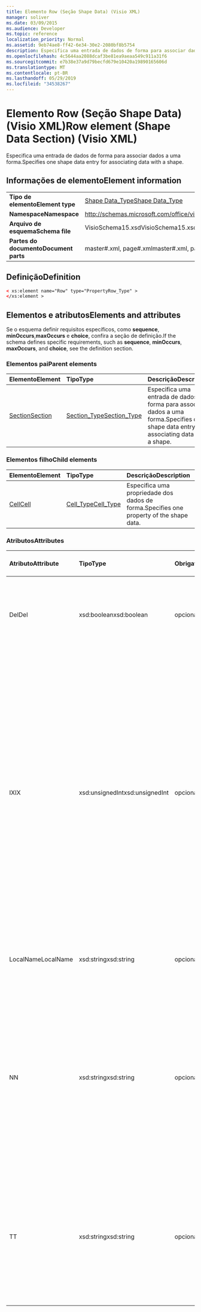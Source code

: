 ```yaml
---
title: Elemento Row (Seção Shape Data) (Visio XML)
manager: soliver
ms.date: 03/09/2015
ms.audience: Developer
ms.topic: reference
localization_priority: Normal
ms.assetid: 9eb74ae8-ff42-6e34-30e2-2080bf8b5754
description: Especifica uma entrada de dados de forma para associar dados a uma forma.
ms.openlocfilehash: 4c5644aa2088dcaf3be81ea9aeaa549c911a31f6
ms.sourcegitcommit: e7b38e37a9d79becfd679e10420a19890165606d
ms.translationtype: MT
ms.contentlocale: pt-BR
ms.lasthandoff: 05/29/2019
ms.locfileid: "34538267"
---
```

# <a name="row-element-shape-data-section-visio-xml"></a><span data-ttu-id="ed9c4-103">Elemento Row (Seção Shape Data) (Visio XML)</span><span class="sxs-lookup"><span data-stu-id="ed9c4-103">Row element (Shape Data Section) (Visio XML)</span></span>

<span data-ttu-id="ed9c4-104">Especifica uma entrada de dados de forma para associar dados a uma forma.</span><span class="sxs-lookup"><span data-stu-id="ed9c4-104">Specifies one shape data entry for associating data with a shape.</span></span>
  
## <a name="element-information"></a><span data-ttu-id="ed9c4-105">Informações de elemento</span><span class="sxs-lookup"><span data-stu-id="ed9c4-105">Element information</span></span>

|||
|:-----|:-----|
|<span data-ttu-id="ed9c4-106">**Tipo de elemento**</span><span class="sxs-lookup"><span data-stu-id="ed9c4-106">**Element type**</span></span> <br/> |[<span data-ttu-id="ed9c4-107">Shape Data_Type</span><span class="sxs-lookup"><span data-stu-id="ed9c4-107">Shape Data_Type</span></span>](propertyrow_type-complextypevisio-xml.md) <br/> |
|<span data-ttu-id="ed9c4-108">**Namespace**</span><span class="sxs-lookup"><span data-stu-id="ed9c4-108">**Namespace**</span></span> <br/> |http://schemas.microsoft.com/office/visio/2012/main  <br/> |
|<span data-ttu-id="ed9c4-109">**Arquivo de esquema**</span><span class="sxs-lookup"><span data-stu-id="ed9c4-109">**Schema file**</span></span> <br/> |<span data-ttu-id="ed9c4-110">VisioSchema15.xsd</span><span class="sxs-lookup"><span data-stu-id="ed9c4-110">VisioSchema15.xsd</span></span>  <br/> |
|<span data-ttu-id="ed9c4-111">**Partes do documento**</span><span class="sxs-lookup"><span data-stu-id="ed9c4-111">**Document parts**</span></span> <br/> |<span data-ttu-id="ed9c4-112">master#.xml, page#.xml</span><span class="sxs-lookup"><span data-stu-id="ed9c4-112">master#.xml, page#.xml</span></span>  <br/> |
   
## <a name="definition"></a><span data-ttu-id="ed9c4-113">Definição</span><span class="sxs-lookup"><span data-stu-id="ed9c4-113">Definition</span></span>

```XML
< xs:element name="Row" type="PropertyRow_Type" >
</xs:element >
```

## <a name="elements-and-attributes"></a><span data-ttu-id="ed9c4-114">Elementos e atributos</span><span class="sxs-lookup"><span data-stu-id="ed9c4-114">Elements and attributes</span></span>

<span data-ttu-id="ed9c4-115">Se o esquema definir requisitos específicos, como **sequence**, **minOccurs**,**maxOccurs** e **choice**, confira a seção de definição.</span><span class="sxs-lookup"><span data-stu-id="ed9c4-115">If the schema defines specific requirements, such as **sequence**, **minOccurs**, **maxOccurs**, and **choice**, see the definition section.</span></span> 
  
### <a name="parent-elements"></a><span data-ttu-id="ed9c4-116">Elementos pai</span><span class="sxs-lookup"><span data-stu-id="ed9c4-116">Parent elements</span></span>

|<span data-ttu-id="ed9c4-117">**Elemento**</span><span class="sxs-lookup"><span data-stu-id="ed9c4-117">**Element**</span></span>|<span data-ttu-id="ed9c4-118">**Tipo**</span><span class="sxs-lookup"><span data-stu-id="ed9c4-118">**Type**</span></span>|<span data-ttu-id="ed9c4-119">**Descrição**</span><span class="sxs-lookup"><span data-stu-id="ed9c4-119">**Description**</span></span>|
|:-----|:-----|:-----|
|[<span data-ttu-id="ed9c4-120">Section</span><span class="sxs-lookup"><span data-stu-id="ed9c4-120">Section</span></span>](section-element-sheet_type-complextypevisio-xml.md) <br/> |[<span data-ttu-id="ed9c4-121">Section_Type</span><span class="sxs-lookup"><span data-stu-id="ed9c4-121">Section_Type</span></span>](section_type-complextypevisio-xml.md) <br/> |<span data-ttu-id="ed9c4-122">Especifica uma entrada de dados de forma para associar dados a uma forma.</span><span class="sxs-lookup"><span data-stu-id="ed9c4-122">Specifies one shape data entry for associating data with a shape.</span></span>  <br/> |
   
### <a name="child-elements"></a><span data-ttu-id="ed9c4-123">Elementos filho</span><span class="sxs-lookup"><span data-stu-id="ed9c4-123">Child elements</span></span>

|<span data-ttu-id="ed9c4-124">**Elemento**</span><span class="sxs-lookup"><span data-stu-id="ed9c4-124">**Element**</span></span>|<span data-ttu-id="ed9c4-125">**Tipo**</span><span class="sxs-lookup"><span data-stu-id="ed9c4-125">**Type**</span></span>|<span data-ttu-id="ed9c4-126">**Descrição**</span><span class="sxs-lookup"><span data-stu-id="ed9c4-126">**Description**</span></span>|
|:-----|:-----|:-----|
|[<span data-ttu-id="ed9c4-127">Cell</span><span class="sxs-lookup"><span data-stu-id="ed9c4-127">Cell</span></span>](cell-element-shape-data-sectionvisio-xml.md) <br/> |[<span data-ttu-id="ed9c4-128">Cell_Type</span><span class="sxs-lookup"><span data-stu-id="ed9c4-128">Cell_Type</span></span>](cell_type-complextypevisio-xml.md) <br/> |<span data-ttu-id="ed9c4-129">Especifica uma propriedade dos dados de forma.</span><span class="sxs-lookup"><span data-stu-id="ed9c4-129">Specifies one property of the shape data.</span></span>  <br/> |
   
### <a name="attributes"></a><span data-ttu-id="ed9c4-130">Atributos</span><span class="sxs-lookup"><span data-stu-id="ed9c4-130">Attributes</span></span>

|<span data-ttu-id="ed9c4-131">**Atributo**</span><span class="sxs-lookup"><span data-stu-id="ed9c4-131">**Attribute**</span></span>|<span data-ttu-id="ed9c4-132">**Tipo**</span><span class="sxs-lookup"><span data-stu-id="ed9c4-132">**Type**</span></span>|<span data-ttu-id="ed9c4-133">**Obrigatório**</span><span class="sxs-lookup"><span data-stu-id="ed9c4-133">**Required**</span></span>|<span data-ttu-id="ed9c4-134">**Descrição**</span><span class="sxs-lookup"><span data-stu-id="ed9c4-134">**Description**</span></span>|<span data-ttu-id="ed9c4-135">**Valores possíveis**</span><span class="sxs-lookup"><span data-stu-id="ed9c4-135">**Possible values**</span></span>|
|:-----|:-----|:-----|:-----|:-----|
|<span data-ttu-id="ed9c4-136">Del</span><span class="sxs-lookup"><span data-stu-id="ed9c4-136">Del</span></span>  <br/> |<span data-ttu-id="ed9c4-137">xsd:boolean</span><span class="sxs-lookup"><span data-stu-id="ed9c4-137">xsd:boolean</span></span>  <br/> |<span data-ttu-id="ed9c4-138">opcional</span><span class="sxs-lookup"><span data-stu-id="ed9c4-138">optional</span></span>  <br/> |<span data-ttu-id="ed9c4-139">Especifica se uma linha que seria herdada de uma forma mestra foi excluída.</span><span class="sxs-lookup"><span data-stu-id="ed9c4-139">Specifies whether a row that would otherwise be inherited from a master shape has been deleted.</span></span>  <br/> |<span data-ttu-id="ed9c4-140">Valores do tipo xsd:boolean.</span><span class="sxs-lookup"><span data-stu-id="ed9c4-140">Values of the xsd:boolean type.</span></span>  <br/> |
|<span data-ttu-id="ed9c4-141">IX</span><span class="sxs-lookup"><span data-stu-id="ed9c4-141">IX</span></span>  <br/> |<span data-ttu-id="ed9c4-142">xsd:unsignedInt</span><span class="sxs-lookup"><span data-stu-id="ed9c4-142">xsd:unsignedInt</span></span>  <br/> |<span data-ttu-id="ed9c4-143">opcional</span><span class="sxs-lookup"><span data-stu-id="ed9c4-143">optional</span></span>  <br/> |<span data-ttu-id="ed9c4-144">Especifica o identificador baseado em um para a linha.</span><span class="sxs-lookup"><span data-stu-id="ed9c4-144">Specifies the one-based identifier for the row.</span></span> <span data-ttu-id="ed9c4-145">Ele deve ser unqiue e maior do que outros identificadores na mesma seção. O atributo IX só é usado para as seções Character, Connection, Field, FillGradient, Geometry, Layer, LineGradient, Paragraph, Reviewer, Scratch e Tabs.</span><span class="sxs-lookup"><span data-stu-id="ed9c4-145">It should be unqiue and greater than other identifiers in the same section.The IX attribute is only used for the Character, Connection, Field, FillGradient, Geometry, Layer, LineGradient, Paragraph, Reviewer, Scratch, and Tabs sections.</span></span> <span data-ttu-id="ed9c4-146">Uma linha só pode ter um dos atributos IX ou N.</span><span class="sxs-lookup"><span data-stu-id="ed9c4-146">A row can only have one of the IX or N attributes.</span></span>  <br/> |<span data-ttu-id="ed9c4-147">Valores do tipo xsd:unsignedInt.</span><span class="sxs-lookup"><span data-stu-id="ed9c4-147">Values of the xsd:unsignedInt type.</span></span>  <br/> |
|<span data-ttu-id="ed9c4-148">LocalName</span><span class="sxs-lookup"><span data-stu-id="ed9c4-148">LocalName</span></span>  <br/> |<span data-ttu-id="ed9c4-149">xsd:string</span><span class="sxs-lookup"><span data-stu-id="ed9c4-149">xsd:string</span></span>  <br/> |<span data-ttu-id="ed9c4-150">opcional</span><span class="sxs-lookup"><span data-stu-id="ed9c4-150">optional</span></span>  <br/> |<span data-ttu-id="ed9c4-151">Especifica o nome exclusivo dependente de idioma da linha.</span><span class="sxs-lookup"><span data-stu-id="ed9c4-151">Specifies the unique language-dependent name of the row.</span></span>  <br/> |<span data-ttu-id="ed9c4-152">Valores do tipo xsd:string.</span><span class="sxs-lookup"><span data-stu-id="ed9c4-152">Values of the xsd:string type.</span></span>  <br/> |
|<span data-ttu-id="ed9c4-153">N</span><span class="sxs-lookup"><span data-stu-id="ed9c4-153">N</span></span>  <br/> |<span data-ttu-id="ed9c4-154">xsd:string</span><span class="sxs-lookup"><span data-stu-id="ed9c4-154">xsd:string</span></span>  <br/> |<span data-ttu-id="ed9c4-155">opcional</span><span class="sxs-lookup"><span data-stu-id="ed9c4-155">optional</span></span>  <br/> |<span data-ttu-id="ed9c4-156">Especifica o nome exclusivo independente do idioma da linha. O atributo N só é usado para as seções User, Property, Actions, Control, Connection, Hyperlink e ActionTag.</span><span class="sxs-lookup"><span data-stu-id="ed9c4-156">Specifies the unique language-independent name of the row.The N attribute is only used for the User, Property, Actions, Control, Connection, Hyperlink, and ActionTag sections.</span></span> <span data-ttu-id="ed9c4-157">Uma linha só pode ter um dos atributos IX ou N.</span><span class="sxs-lookup"><span data-stu-id="ed9c4-157">A row can only have one of the IX or N attributes.</span></span>  <br/> |<span data-ttu-id="ed9c4-158">Valores do tipo xsd:string.</span><span class="sxs-lookup"><span data-stu-id="ed9c4-158">Values of the xsd:string type.</span></span>  <br/> |
|<span data-ttu-id="ed9c4-159">T</span><span class="sxs-lookup"><span data-stu-id="ed9c4-159">T</span></span>  <br/> |<span data-ttu-id="ed9c4-160">xsd:string</span><span class="sxs-lookup"><span data-stu-id="ed9c4-160">xsd:string</span></span>  <br/> |<span data-ttu-id="ed9c4-161">opcional</span><span class="sxs-lookup"><span data-stu-id="ed9c4-161">optional</span></span>  <br/> |<span data-ttu-id="ed9c4-162">Especifica o tipo do caminho geométrico representado pela linha e usado na visualização de geometria.</span><span class="sxs-lookup"><span data-stu-id="ed9c4-162">Specifies the type of the geometric path represented by the row and used in geometry visualization.</span></span> <span data-ttu-id="ed9c4-163">O atributo T só é usado para a seção Geometry.</span><span class="sxs-lookup"><span data-stu-id="ed9c4-163">The T attribute is only used for the Geometry section.</span></span>  <br/> |<span data-ttu-id="ed9c4-164">Valores do tipo xsd:string.</span><span class="sxs-lookup"><span data-stu-id="ed9c4-164">Values of the xsd:string type.</span></span>  <br/> |
   

